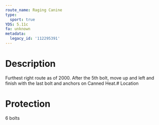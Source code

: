 ```yaml
---
route_name: Raging Canine
type:
  sport: true
YDS: 5.11c
fa: unknown
metadata:
  legacy_id: '112295391'
---
```

# Description
Furthest right route as of 2000. After the 5th bolt, move up and left and finish with the last bolt and anchors on Canned Heat.# Location
# Protection
6 bolts